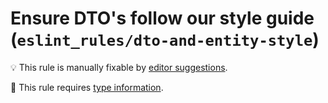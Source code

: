 # Ensure DTO's follow our style guide (`eslint_rules/dto-and-entity-style`)

💡 This rule is manually fixable by [editor suggestions](https://eslint.org/docs/latest/use/core-concepts#rule-suggestions).

💭 This rule requires [type information](https://typescript-eslint.io/linting/typed-linting).

<!-- end auto-generated rule header -->
